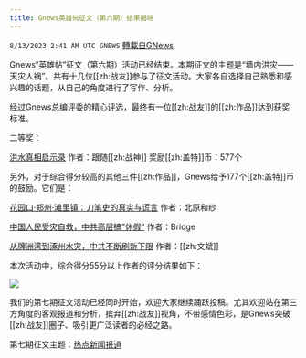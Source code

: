 ```yaml
---
title: Gnews英雄帖征文（第六期）结果揭晓
---
```

`8/13/2023 2:41 AM UTC GNEWS` [轉載自GNews](https://gnews.org/articles/1548833)

Gnews“英雄帖”征文（第六期）活动已经结束。本期征文的主题是“墙内洪灾——天灾人祸”。共有十几位[[zh:战友]]参与了征文活动。大家各自选择自己熟悉和感兴趣的话题，从自己的角度进行了写作、分析。

经过Gnews总编评委的精心评选，最终有一位[[zh:战友]]的[[zh:作品]]达到获奖标准。

二等奖：

[洪水真相启示录](https://gnews.org/m/1542516)  作者：跟随[[zh:战神]]   奖励[[zh:盖特]]币：577个

另外，对于综合得分较高的其他三件[[zh:作品]]，Gnews给予177个[[zh:盖特]]币的鼓励。它们是：

[花园口·郑州·滩里镇：刀笔吏的真实与谎言](https://gnews.org/m/1544662)    作者：北原和纱

[中国人民受灾自救，中共高层搞”休假“](https://gnews.org/m/1530821)   作者：Bridge

[从牌洲湾到涿州水灾，中共不断刷新下限](https://gnews.org/m/1532871)   作者：[[zh:文斌]]

本次活动中，综合得分55分以上作者的评分结果如下：

![](https://i.imgur.com/4RiH87J.png)

我们的第七期征文活动已经同时开始，欢迎大家继续踊跃投稿。尤其欢迎站在第三方角度的客观报道和分析，摈弃[[zh:战友]]视角，不带感情色彩，是Gnews突破[[zh:战友]]圈子、吸引更广泛读者的必经之路。
 
第七期征文主题：[热点新闻报道](https://gnews.org/m/1546528)
